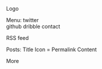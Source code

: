 Logo

Menu:
twitter    
github 
dribble
contact    

RSS feed

Posts:
  Title
  Icon = Permalink 
  Content   
  
More